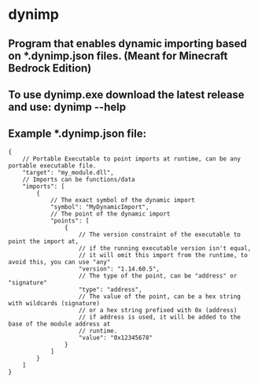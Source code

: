 # dynimp
## Program that enables dynamic importing based on *.dynimp.json files. (Meant for Minecraft Bedrock Edition)
## To use dynimp.exe download the latest release and use: dynimp --help
## Example *.dynimp.json file:
```jsonc
{
    // Portable Executable to point imports at runtime, can be any portable executable file.
    "target": "my_module.dll",
    // Imports can be functions/data
    "imports": [
        {
            // The exact symbol of the dynamic import
            "symbol": "MyDynamicImport",
            // The point of the dynamic import
            "points": [
                {
                    // The version constraint of the executable to point the import at, 
                    // if the running executable version isn't equal, 
                    // it will omit this import from the runtime, to avoid this, you can use "any"
                    "version": "1.14.60.5",
                    // The type of the point, can be "address" or "signature"
                    "type": "address",
                    // The value of the point, can be a hex string with wildcards (signature) 
                    // or a hex string prefixed with 0x (address)
                    // if address is used, it will be added to the base of the module address at 
                    // runtime.
                    "value": "0x12345678"
                }
            ]
        }
    ]
}
